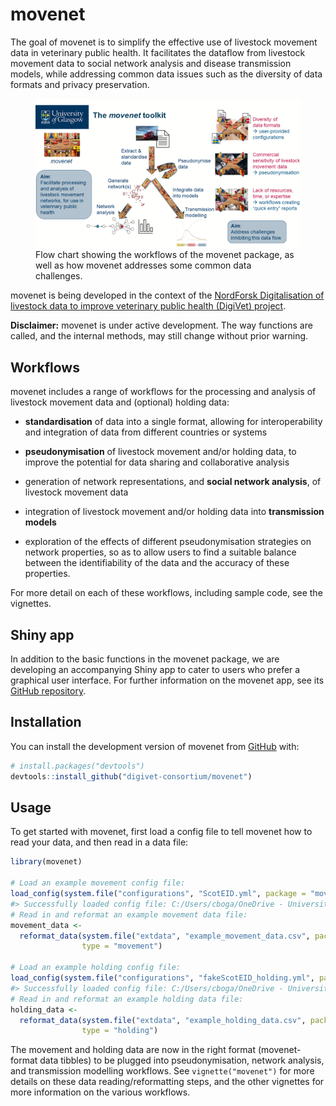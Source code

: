 
<!-- README.md is generated from README.Rmd. Please edit that file -->

# movenet

<!-- badges: start -->

<!-- [![R-CMD-check](https://github.com/digivet-consortium/movenet/actions/workflows/R-CMD-check.yaml/badge.svg)](https://github.com/digivet-consortium/movenet/actions/workflows/R-CMD-check.yaml) -->
<!-- badges: end -->

The goal of movenet is to simplify the effective use of livestock
movement data in veterinary public health. It facilitates the dataflow
from livestock movement data to social network analysis and disease
transmission models, while addressing common data issues such as the
diversity of data formats and privacy preservation.

<figure>
<img src="man/figures/movenet_summary.png"
alt="Flow chart showing the workflows of the movenet package, as well as how movenet addresses some common data challenges." />
<figcaption aria-hidden="true">Flow chart showing the workflows of the
movenet package, as well as how movenet addresses some common data
challenges.</figcaption>
</figure>

movenet is being developed in the context of the [NordForsk
Digitalisation of livestock data to improve veterinary public health
(DigiVet)
project](https://www.nordforsk.org/projects/digitalisation-livestock-data-improve-veterinary-public-health).

**Disclaimer:** movenet is under active development. The way functions
are called, and the internal methods, may still change without prior
warning.

## Workflows

movenet includes a range of workflows for the processing and analysis of
livestock movement data and (optional) holding data:

- **standardisation** of data into a single format, allowing for
  interoperability and integration of data from different countries or
  systems

- **pseudonymisation** of livestock movement and/or holding data, to
  improve the potential for data sharing and collaborative analysis

- generation of network representations, and **social network
  analysis**, of livestock movement data

- integration of livestock movement and/or holding data into
  **transmission models**

- exploration of the effects of different pseudonymisation strategies on
  network properties, so as to allow users to find a suitable balance
  between the identifiability of the data and the accuracy of these
  properties.

For more detail on each of these workflows, including sample code, see
the vignettes.

## Shiny app

In addition to the basic functions in the movenet package, we are
developing an accompanying Shiny app to cater to users who prefer a
graphical user interface. For further information on the movenet app,
see its [GitHub
repository](https://github.com/digivet-consortium/movenetapp).

## Installation

You can install the development version of movenet from
[GitHub](https://github.com/) with:

``` r
# install.packages("devtools")
devtools::install_github("digivet-consortium/movenet")
```

## Usage

To get started with movenet, first load a config file to tell movenet
how to read your data, and then read in a data file:

``` r
library(movenet)

# Load an example movement config file:
load_config(system.file("configurations", "ScotEID.yml", package = "movenet"))
#> Successfully loaded config file: C:/Users/cboga/OneDrive - University of Glasgow/Documents/R/win-library/4.1/movenet/configurations/ScotEID.yml
# Read in and reformat an example movement data file:
movement_data <- 
  reformat_data(system.file("extdata", "example_movement_data.csv", package = "movenet"),
                type = "movement")

# Load an example holding config file:
load_config(system.file("configurations", "fakeScotEID_holding.yml", package = "movenet")) 
#> Successfully loaded config file: C:/Users/cboga/OneDrive - University of Glasgow/Documents/R/win-library/4.1/movenet/configurations/fakeScotEID_holding.yml
# Read in and reformat an example holding data file:
holding_data <- 
  reformat_data(system.file("extdata", "example_holding_data.csv", package = "movenet"),
                type = "holding")
```

The movement and holding data are now in the right format
(movenet-format data tibbles) to be plugged into pseudonymisation,
network analysis, and transmission modelling workflows. See
`vignette("movenet")` for more details on these data
reading/reformatting steps, and the other vignettes for more information
on the various workflows.
